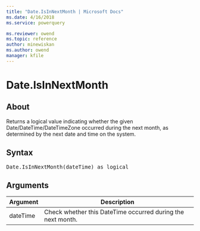 ```yaml
---
title: "Date.IsInNextMonth | Microsoft Docs"
ms.date: 4/16/2018
ms.service: powerquery

ms.reviewer: owend
ms.topic: reference
author: minewiskan
ms.author: owend
manager: kfile
---
```

# Date.IsInNextMonth

  
## About  
Returns a logical value indicating whether the given Date/DateTime/DateTimeZone occurred during the next month, as determined by the next date and time on the system.  
  
## Syntax

<pre>
Date.IsInNextMonth(dateTime) as logical  
</pre>
  
## <a name="__goback"></a>Arguments  
  
|Argument|Description|  
|------------|---------------|  
|dateTime|Check whether this DateTime occurred during the next month.|  
  
